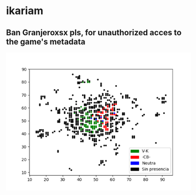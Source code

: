 # ikariam

## Ban Granjeroxsx pls, for unauthorized acces to the game's metadata

![alt text](map.png "Map")
